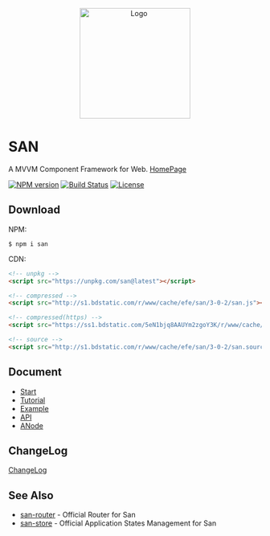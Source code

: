 <p align="center">
    <a href="https://ecomfe.github.io/san/">
        <img src="https://ecomfe.github.io/san/img/logo-colorful.svg" alt="Logo" height="220">
    </a>
</p>

# SAN

A MVVM Component Framework for Web. [HomePage](https://ecomfe.github.io/san/)

[![NPM version](http://img.shields.io/npm/v/san.svg?style=flat-square)](https://npmjs.org/package/san)
[![Build Status](https://img.shields.io/circleci/project/ecomfe/san/master.svg?style=flat-square)](https://circleci.com/gh/ecomfe/san/tree/master)
[![License](https://img.shields.io/github/license/ecomfe/san.svg?style=flat-square)](https://npmjs.org/package/san)




## Download

NPM:

```
$ npm i san
```

CDN:

```html
<!-- unpkg -->
<script src="https://unpkg.com/san@latest"></script>

<!-- compressed -->
<script src="http://s1.bdstatic.com/r/www/cache/efe/san/3-0-2/san.js"></script>

<!-- compressed(https) -->
<script src="https://ss1.bdstatic.com/5eN1bjq8AAUYm2zgoY3K/r/www/cache/efe/san/3-0-2/san.js"></script>

<!-- source -->
<script src="http://s1.bdstatic.com/r/www/cache/efe/san/3-0-2/san.source.js"></script>
```

## Document

- [Start](https://ecomfe.github.io/san/tutorial/start/)
- [Tutorial](https://ecomfe.github.io/san/tutorial/setup/)
- [Example](https://ecomfe.github.io/san/example/)
- [API](https://ecomfe.github.io/san/doc/api/)
- [ANode](https://github.com/ecomfe/san/blob/master/doc/anode.md)

## ChangeLog

[ChangeLog](https://github.com/ecomfe/san/blob/master/CHANGELOG.md)

## See Also

- [san-router](https://github.com/ecomfe/san-router) - Official Router for San
- [san-store](https://github.com/ecomfe/san-store) - Official Application States Management for San
